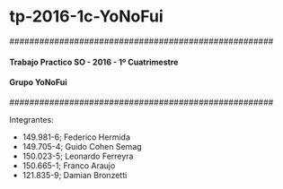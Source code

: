 # tp-2016-1c-YoNoFui
#####################################################
#### Trabajo Practico SO - 2016 - 1º Cuatrimestre
#### Grupo YoNoFui
#####################################################

Integrantes:
- 149.981-6; Federico Hermida
- 149.705-4; Guido Cohen Semag
- 150.023-5; Leonardo Ferreyra
- 150.665-1; Franco Araujo
- 121.835-9; Damian Bronzetti
